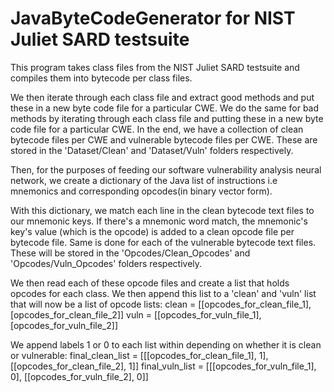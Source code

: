 # JavaByteCodeGenerator for NIST Juliet SARD testsuite

This program takes class files from the NIST Juliet SARD testsuite and compiles them into bytecode per class files. 

We then iterate through each class file and extract good methods and put these in a new byte code file for a particular CWE. 
We do the same for bad methods by iterating through each class file and putting these in a new byte code file for a particular CWE.
In the end, we have a collection of clean bytecode files per CWE and vulnerable bytecode files per CWE. 
These are stored in the 'Dataset/Clean' and 'Dataset/Vuln' folders respectively.

Then, for the purposes of feeding our software vulnerability analysis neural network, we create a dictionary of the Java list of
instructions i.e mnemonics and corresponding opcodes(in binary vector form).

With this dictionary, we match each line in the clean bytecode text files to our mnemonic keys. If there's a mnemonic word match,
the mnemonic's key's value (which is the opcode) is added to a clean opcode file per bytecode file. 
Same is done for each of the vulnerable bytecode text files.
These will be stored in the 'Opcodes/Clean_Opcodes' and 'Opcodes/Vuln_Opcodes' folders respectively.

We then read each of these opcode files and create a list that holds opcodes for each class. We then append this list to a 'clean' and
'vuln' list that will now be a list of opcode lists:
    clean = [[opcodes_for_clean_file_1], [opcodes_for_clean_file_2]]
    vuln = [[opcodes_for_vuln_file_1], [opcodes_for_vuln_file_2]]

We append labels 1 or 0 to each list within depending on whether it is clean or vulnerable:
    final_clean_list = [[[opcodes_for_clean_file_1], 1], [[opcodes_for_clean_file_2], 1]]
    final_vuln_list = [[[opcodes_for_vuln_file_1], 0], [[opcodes_for_vuln_file_2], 0]]

